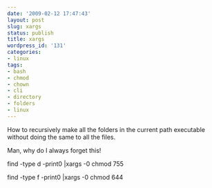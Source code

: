 ```yaml
---
date: '2009-02-12 17:47:43'
layout: post
slug: xargs
status: publish
title: xargs
wordpress_id: '131'
categories:
- linux
tags:
- bash
- chmod
- chown
- cli
- directory
- folders
- linux
---
```


How to recursively make all the folders in the current path executable without doing the same to all the files.

Man, why do I always forget this!

find -type d -print0 |xargs -0 chmod 755

find -type f -print0 |xargs -0 chmod 644
